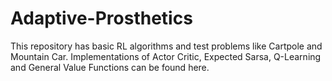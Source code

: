 # Adaptive-Prosthetics
This repository has basic RL algorithms and test problems like Cartpole and Mountain Car. Implementations of Actor Critic, Expected Sarsa, Q-Learning  and General Value Functions can be found here.
